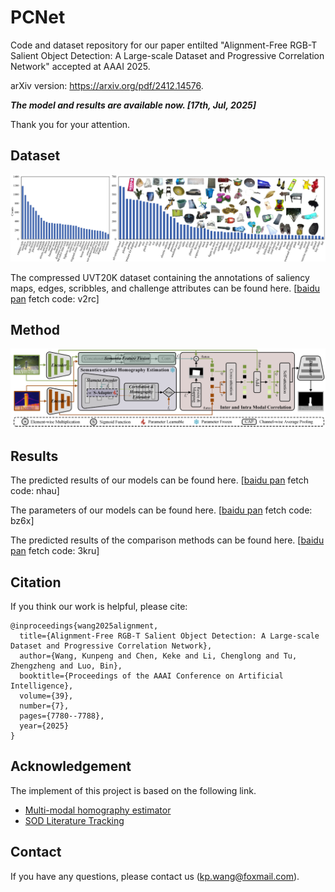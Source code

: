 # PCNet
Code and dataset repository for our paper entilted "Alignment-Free RGB-T Salient Object Detection: A Large-scale Dataset and Progressive Correlation Network" accepted at AAAI 2025.

arXiv version: https://arxiv.org/pdf/2412.14576.

***The model and results are available now. [17th, Jul, 2025]***

Thank you for your attention. 


## Dataset

[![avatar](https://github.com/Angknpng/PCNet/raw/main/Fig/dataset.png)](https://github.com/Angknpng/PCNet/blob/main/Fig/dataset.png)

<!-- The proposed UVT20K dataset link can be found here. [[baidu pan](https://pan.baidu.com/s/1LCEvXR3gKvIZOdMgZbSRVg?pwd=fete) fetch code: fete] -->

The compressed UVT20K dataset containing the annotations of saliency maps, edges, scribbles, and challenge attributes can be found here. [[baidu pan](https://pan.baidu.com/s/1CBLCup7VzU2-O2U8Aqw8oQ?pwd=v2rc) fetch code: v2rc]

## Method

[![avatar](https://github.com/Angknpng/PCNet/raw/main/Fig/method.png)](https://github.com/Angknpng/PCNet/blob/main/Fig/method.png)


## Results

The predicted results of our models can be found here. [[baidu pan](https://pan.baidu.com/s/1eZCp7jRSOxb2RRer3dIYgA?pwd=nhau) fetch code: nhau]

The parameters of our models can be found here. [[baidu pan](https://pan.baidu.com/s/1BXj-a3QvCF7iKahuUz-04A?pwd=bz6x) fetch code: bz6x]

The predicted results of the comparison methods can be found here. [[baidu pan](https://pan.baidu.com/s/1YwN0HHOFMTWd7OW83otWXg?pwd=3kru) fetch code: 3kru]


## Citation
If you think our work is helpful, please cite:

```
@inproceedings{wang2025alignment,
  title={Alignment-Free RGB-T Salient Object Detection: A Large-scale Dataset and Progressive Correlation Network},
  author={Wang, Kunpeng and Chen, Keke and Li, Chenglong and Tu, Zhengzheng and Luo, Bin},
  booktitle={Proceedings of the AAAI Conference on Artificial Intelligence},
  volume={39},
  number={7},
  pages={7780--7788},
  year={2025}
}
```


## Acknowledgement

The implement of this project is based on the following link.

- [Multi-modal homography estimator](https://github.com/imdumpl78/IHN)
- [SOD Literature Tracking](https://github.com/jiwei0921/SOD-CNNs-based-code-summary-)

## Contact

If you have any questions, please contact us (kp.wang@foxmail.com).
